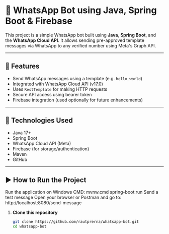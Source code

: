 # 📱 WhatsApp Bot using Java, Spring Boot & Firebase

This project is a simple WhatsApp bot built using **Java**, **Spring Boot**, and the **WhatsApp Cloud API**. It allows sending pre-approved template messages via WhatsApp to any verified number using Meta's Graph API.

---

## 🚀 Features

- Send WhatsApp messages using a template (e.g. `hello_world`)
- Integrated with WhatsApp Cloud API (v17.0)
- Uses `RestTemplate` for making HTTP requests
- Secure API access using bearer token
- Firebase integration (used optionally for future enhancements)

---

## 🔧 Technologies Used

- Java 17+
- Spring Boot
- WhatsApp Cloud API (Meta)
- Firebase (for storage/authentication)
- Maven
- GitHub
  

---

## ▶️ How to Run the Project
Run the application on Windows CMD:
mvnw.cmd spring-boot:run
Send a test message
Open your browser or Postman and go to:
http://localhost:8080/send-message

1. **Clone this repository**
   ```bash
   git clone https://github.com/rautprerna/whatsapp-bot.git
   cd whatsapp-bot

